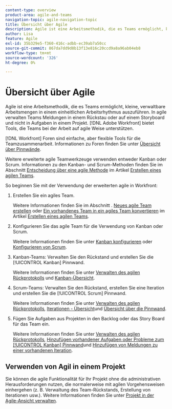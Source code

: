 ```yaml
---
content-type: overview
product-area: agile-and-teams
navigation-topic: agile-navigation-topic
title: Übersicht über Agile
description: Agile ist eine Arbeitsmethodik, die es Teams ermöglicht, kleine, verwaltbare Arbeitsmengen in einem einheitlichen Arbeitsrhythmus auszuführen. In agile verwalten Teams Meldungen in einem Rückstau oder auf einem Storyboard und nicht in Aufgaben in einem Projekt. [!DNL Adobe Workfront] bietet Tools, die Teams bei der Arbeit auf agile Weise unterstützen.
author: Lisa
feature: Agile
exl-id: 35b329e5-f360-416c-adbb-ec39ab7a50cc
source-git-commit: 867da7dd9d8b13f13e816c20ccd9a8a96ab04eb8
workflow-type: tm+mt
source-wordcount: '326'
ht-degree: 0%

---
```


# Übersicht über Agile

Agile ist eine Arbeitsmethodik, die es Teams ermöglicht, kleine, verwaltbare Arbeitsmengen in einem einheitlichen Arbeitsrhythmus auszuführen. In agile verwalten Teams Meldungen in einem Rückstau oder auf einem Storyboard und nicht in Aufgaben in einem Projekt. [!DNL Adobe Workfront] bietet Tools, die Teams bei der Arbeit auf agile Weise unterstützen.

[!DNL Workfront] Foren sind einfache, aber flexible Tools für die Teamzusammenarbeit. Informationen zu Foren finden Sie unter [Übersicht über Pinnwände](../agile/boards-overview.md).

Weitere erweiterte agile Teamwerkzeuge verwenden entweder Kanban oder Scrum. Informationen zu den Kanban- und Scrum-Methoden finden Sie im Abschnitt [Entscheidung über eine agile Methode](../agile/get-started-with-agile-in-workfront/create-an-agile-team.md#deciding) im Artikel [Erstellen eines agilen Teams](../agile/get-started-with-agile-in-workfront/create-an-agile-team.md).

So beginnen Sie mit der Verwendung der erweiterten agile in Workfront:

1. Erstellen Sie ein agiles Team.

   Weitere Informationen finden Sie im Abschnitt . [Neues agile Team erstellen](../agile/get-started-with-agile-in-workfront/create-an-agile-team.md#creating-an-agile-team-from-scratch) oder [Ein vorhandenes Team in ein agiles Team konvertieren](../agile/get-started-with-agile-in-workfront/create-an-agile-team.md#converting-an-existing-team-into-an-agaile-team) im Artikel [Erstellen eines agilen Teams](../agile/get-started-with-agile-in-workfront/create-an-agile-team.md).

1. Konfigurieren Sie das agile Team für die Verwendung von Kanban oder Scrum.

   Weitere Informationen finden Sie unter [Kanban konfigurieren](../agile/get-started-with-agile-in-workfront/configure-kanban.md) oder [Konfigurieren von Scrum](../agile/get-started-with-agile-in-workfront/configure-scrum.md).

1. Kanban-Teams: Verwalten Sie den Rückstand und erstellen Sie die [!UICONTROL Kanban] Pinnwand.

   Weitere Informationen finden Sie unter [Verwalten des agilen Rückprotokolls](../agile/work-in-an-agile-environment/manage-the-agile-backlog.md) und [Kanban-Übersicht](../agile/use-kanban-in-an-agile-team/kanban-overview.md).

1. Scrum-Teams: Verwalten Sie den Rückstand, erstellen Sie eine Iteration und erstellen Sie die [!UICONTROL Scrum] Pinnwand.

   Weitere Informationen finden Sie unter [Verwalten des agilen Rückprotokolls](../agile/work-in-an-agile-environment/manage-the-agile-backlog.md), [Iterationen - Übersicht](../agile/use-scrum-in-an-agile-team/iterations/iterations-overview.md)und [Übersicht über die Pinnwand](../agile/use-scrum-in-an-agile-team/scrum-board/scrum-board-overview.md).

1. Fügen Sie Aufgaben aus Projekten in den Backlog oder das Story Board für das Team ein.

   Weitere Informationen finden Sie unter [Verwalten des agilen Rückprotokolls](../agile/work-in-an-agile-environment/manage-the-agile-backlog.md), [Hinzufügen vorhandener Aufgaben oder Probleme zum [!UICONTROL Kanban] Pinnwand](../agile/use-kanban-in-an-agile-team/add-existing-tasks-or-issues-to-the-kanban-board.md)und [Hinzufügen von Meldungen zu einer vorhandenen Iteration](../agile/use-scrum-in-an-agile-team/iterations/add-stories-to-existing-iteration.md).

## Verwenden von Agil in einem Projekt

Sie können die agile Funktionalität für Ihr Projekt ohne die administrativen Herausforderungen nutzen, die normalerweise mit agilen Vorgehensweisen einhergehen (z. B. Verwaltung des Team-Rückstands, Erstellung von Iterationen usw.). Weitere Informationen finden Sie unter [Projekt in der Agile-Ansicht verwalten](/help/quicksilver/manage-work/projects/manage-projects/manage-projects-in-agile-view.md).
